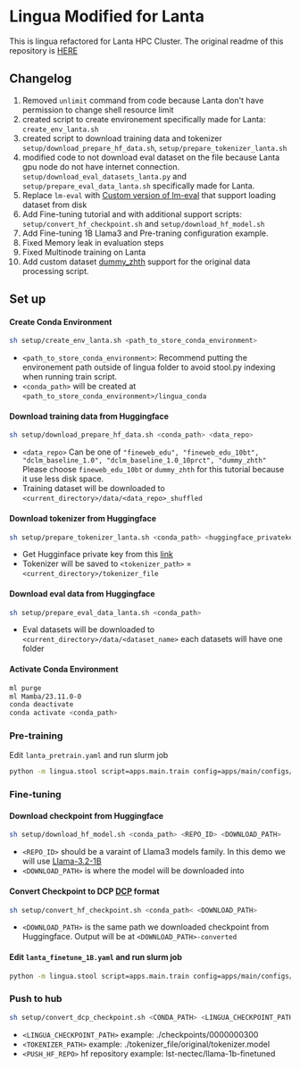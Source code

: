# Lingua Modified for Lanta

This is lingua refactored for Lanta HPC Cluster.
The original readme of this repository is [HERE](README_original.md)

## Changelog

1. Removed `unlimit` command from code because Lanta don't have permission to change shell resource limit
2. created script to create environement specifically made for Lanta: `create_env_lanta.sh`
3. created script to download training data and tokenizer `setup/download_prepare_hf_data.sh`, `setup/prepare_tokenizer_lanta.sh`
4. modified code to not download eval dataset on the file because Lanta gpu node do not have internet connection.
   `setup/download_eval_datasets_lanta.py` and `setup/prepare_eval_data_lanta.sh` specifically made for Lanta.
5. Replace `lm-eval` with [Custom version of lm-eval](https://github.com/new5558/lm-evaluation-harness-lanta) that support loading dataset from disk
6. Add Fine-tuning tutorial and with additional support scripts: `setup/convert_hf_checkpoint.sh` and `setup/download_hf_model.sh`
7. Add Fine-tuning 1B Llama3 and Pre-traning configuration example.
8. Fixed Memory leak in evaluation steps
9. Fixed Multinode training on Lanta
10. Add custom dataset [dummy_zhth](https://huggingface.co/datasets/peerachet/dummy_zhth) support for the original data processing script.

## Set up

#### Create Conda Environment

```sh
sh setup/create_env_lanta.sh <path_to_store_conda_environment>
```

- `<path_to_store_conda_environment>`: Recommend putting the environement path outside of lingua folder to avoid stool.py indexing when running train script.
- `<conda_path>` will be created at `<path_to_store_conda_environment>/lingua_conda`

#### Download training data from Huggingface

```sh
sh setup/download_prepare_hf_data.sh <conda_path> <data_repo>
```

- `<data_repo>` Can be one of `"fineweb_edu", "fineweb_edu_10bt", "dclm_baseline_1.0", "dclm_baseline_1.0_10prct", "dummy_zhth"` Please choose `fineweb_edu_10bt` or `dummy_zhth` for this tutorial because it use less disk space.
- Training dataset will be downloaded to `<current_directory>/data/<data_repo>_shuffled`

#### Download tokenizer from Huggingface

```sh
sh setup/prepare_tokenizer_lanta.sh <conda_path> <huggingface_privatekey>
```

- Get Hugginface private key from this [link](https://huggingface.co/settings/tokens)
- Tokenizer will be saved to `<tokenizer_path>` = `<current_directory>/tokenizer_file`

#### Download eval data from Huggingface

```sh
sh setup/prepare_eval_data_lanta.sh <conda_path>
```

- Eval datasets will be downloaded to `<current_directory>/data/<dataset_name>` each datasets will have one folder

#### Activate Conda Environment

```sh
ml purge
ml Mamba/23.11.0-0
conda deactivate
conda activate <conda_path>
```

### Pre-training

Edit `lanta_pretrain.yaml` and run slurm job

```sh
python -m lingua.stool script=apps.main.train config=apps/main/configs/lanta_pretrain.yaml nodes=<num_nodes> partition=gpu project_name=<project_name> time=02:00:00
```

### Fine-tuning

#### Download checkpoint from Huggingface

```sh
sh setup/download_hf_model.sh <conda_path> <REPO_ID> <DOWNLOAD_PATH>
```

- `<REPO_ID>` should be a varaint of Llama3 models family. In this demo we will use [Llama-3.2-1B](https://huggingface.co/meta-llama/Llama-3.2-1B)
- `<DOWNLOAD_PATH>` is where the model will be downloaded into

#### Convert Checkpoint to DCP [DCP](https://pytorch.org/tutorials/recipes/distributed_checkpoint_recipe.html) format

```sh
sh setup/convert_hf_checkpoint.sh <conda_path< <DOWNLOAD_PATH>
```

- `<DOWNLOAD_PATH>` is the same path we downloaded checkpoint from Huggingface.
  Output will be at `<DOWNLOAD_PATH>-converted`

#### Edit `lanta_finetune_1B.yaml` and run slurm job

```sh
python -m lingua.stool script=apps.main.train config=apps/main/configs/lanta_finetune_1B.yaml nodes=<num_nodes> partition=gpu project_name=<project_name> time=02:00:00
```

### Push to hub

```sh
sh setup/convert_dcp_checkpoint.sh <CONDA_PATH> <LINGUA_CHECKPOINT_PATH> <TOKENIZER_PATH> <HF_TOKEN> <PUSH_HF_REPO>
```

- `<LINGUA_CHECKPOINT_PATH>` example: ./checkpoints/0000000300
- `<TOKENIZER_PATH>` example: ./tokenizer_file/original/tokenizer.model
- `<PUSH_HF_REPO>` hf repository example: lst-nectec/llama-1b-finetuned

